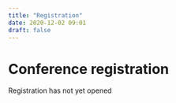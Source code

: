 ```yaml
---
title: "Registration"
date: 2020-12-02 09:01
draft: false
---
```


# Conference registration

Registration has not yet opened
